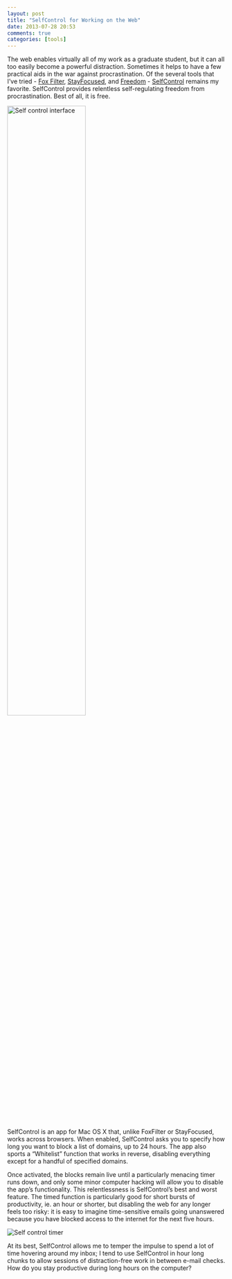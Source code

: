 ```yaml
---
layout: post
title: "SelfControl for Working on the Web"
date: 2013-07-28 20:53
comments: true
categories: [tools]
---
```


The web enables virtually all of my work as a graduate student, but it can all too easily become a powerful distraction. Sometimes it helps to have a few practical aids in the war against procrastination. Of the several tools that I’ve tried - <a href="https://addons.mozilla.org/en-us/firefox/addon/foxfilter/">Fox Filter</a>, <a href="https://chrome.google.com/webstore/detail/stayfocusd/laankejkbhbdhmipfmgcngdelahlfoji?hl=en">StayFocused</a>, and <a href="http://macfreedom.com/">Freedom</a> - <a href="http://selfcontrolapp.com/">SelfControl</a> remains my favorite. SelfControl provides relentless self-regulating freedom from procrastination. Best of all, it is free.

<img src="{{ root_url }}/assets/images/Self_Control_1.jpg" width="60%" class="left" alt="Self control interface">

SelfControl is an app for Mac OS X that, unlike FoxFilter or StayFocused, works across browsers. When enabled, SelfControl asks you to specify how long you want to block a list of domains, up to 24 hours. The app also sports a “Whitelist” function that works in reverse, disabling everything except for a handful of specified domains.

Once activated, the blocks remain live until a particularly menacing timer runs down, and only some minor computer hacking will allow you to disable the app’s functionality. This relentlessness is SelfControl’s best and worst feature. The timed function is particularly good for short bursts of productivity, ie. an hour or shorter, but disabling the web for any longer feels too risky: it is easy to imagine time-sensitive emails going unanswered because you have blocked access to the internet for the next five hours.

<img src="{{ root_url }}/assets/images/Self_Control_2.jpg" class="right" alt="Self control timer">

At its best, SelfControl allows me to temper the impulse to spend a lot of time hovering around my inbox; I tend to use SelfControl in hour long chunks to allow sessions of distraction-free work in between e-mail checks. How do you stay productive during long hours on the computer?
